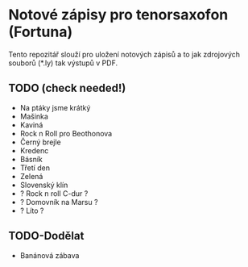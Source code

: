 # Notové zápisy pro tenorsaxofon (Fortuna)

Tento repozitář slouží pro uložení notových zápisů a to jak zdrojových souborů (*.ly) tak výstupů v PDF.

## TODO (check needed!)
- Na ptáky jsme krátký
- Mašinka
- Kaviná
- Rock n Roll pro Beothonova
- Černý brejle
- Kredenc
- Básník
- Třetí den
- Zelená 
- Slovenský klín
- ? Rock n roll C-dur ?
- ? Domovník na Marsu ?
- ? Líto ?

## TODO-Dodělat
- Banánová zábava
